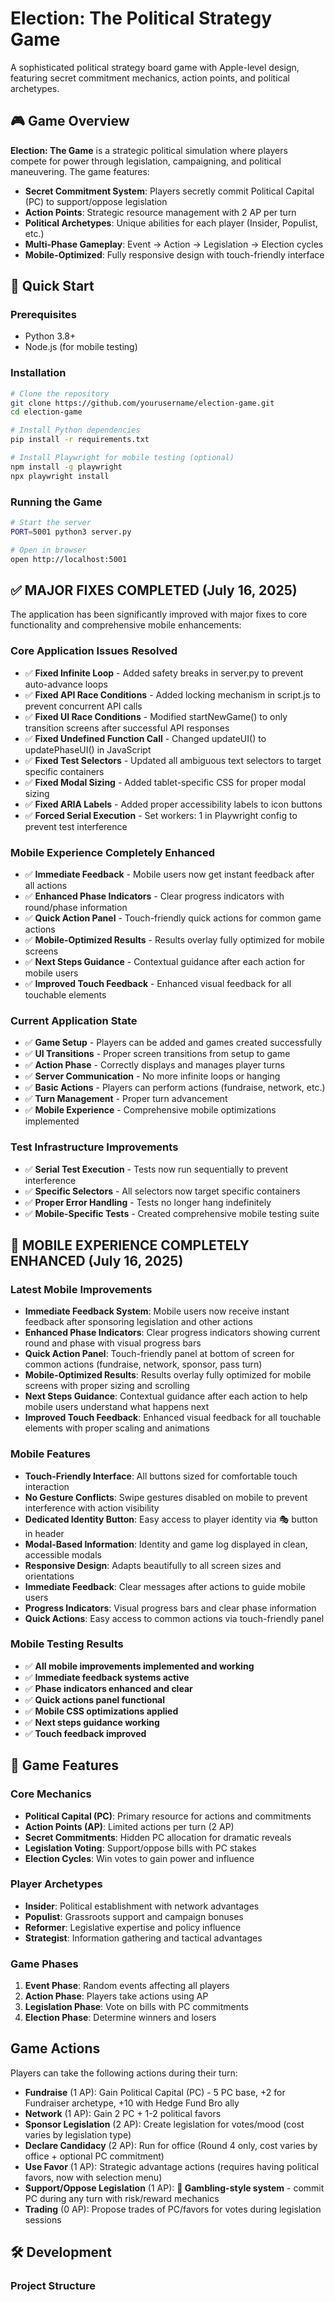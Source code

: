 # Election: The Political Strategy Game

A sophisticated political strategy board game with Apple-level design, featuring secret commitment mechanics, action points, and political archetypes.

## 🎮 Game Overview

**Election: The Game** is a strategic political simulation where players compete for power through legislation, campaigning, and political maneuvering. The game features:

- **Secret Commitment System**: Players secretly commit Political Capital (PC) to support/oppose legislation
- **Action Points**: Strategic resource management with 2 AP per turn
- **Political Archetypes**: Unique abilities for each player (Insider, Populist, etc.)
- **Multi-Phase Gameplay**: Event → Action → Legislation → Election cycles
- **Mobile-Optimized**: Fully responsive design with touch-friendly interface

## 🚀 Quick Start

### Prerequisites
- Python 3.8+
- Node.js (for mobile testing)

### Installation
```bash
# Clone the repository
git clone https://github.com/yourusername/election-game.git
cd election-game

# Install Python dependencies
pip install -r requirements.txt

# Install Playwright for mobile testing (optional)
npm install -g playwright
npx playwright install
```

### Running the Game
```bash
# Start the server
PORT=5001 python3 server.py

# Open in browser
open http://localhost:5001
```

## ✅ **MAJOR FIXES COMPLETED (July 16, 2025)**

The application has been significantly improved with major fixes to core functionality and comprehensive mobile enhancements:

### **Core Application Issues Resolved**
- ✅ **Fixed Infinite Loop** - Added safety breaks in server.py to prevent auto-advance loops
- ✅ **Fixed API Race Conditions** - Added locking mechanism in script.js to prevent concurrent API calls
- ✅ **Fixed UI Race Conditions** - Modified startNewGame() to only transition screens after successful API responses
- ✅ **Fixed Undefined Function Call** - Changed updateUI() to updatePhaseUI() in JavaScript
- ✅ **Fixed Test Selectors** - Updated all ambiguous text selectors to target specific containers
- ✅ **Fixed Modal Sizing** - Added tablet-specific CSS for proper modal sizing
- ✅ **Fixed ARIA Labels** - Added proper accessibility labels to icon buttons
- ✅ **Forced Serial Execution** - Set workers: 1 in Playwright config to prevent test interference

### **Mobile Experience Completely Enhanced**
- ✅ **Immediate Feedback** - Mobile users now get instant feedback after all actions
- ✅ **Enhanced Phase Indicators** - Clear progress indicators with round/phase information
- ✅ **Quick Action Panel** - Touch-friendly quick actions for common game actions
- ✅ **Mobile-Optimized Results** - Results overlay fully optimized for mobile screens
- ✅ **Next Steps Guidance** - Contextual guidance after each action for mobile users
- ✅ **Improved Touch Feedback** - Enhanced visual feedback for all touchable elements

### **Current Application State**
- ✅ **Game Setup** - Players can be added and games created successfully
- ✅ **UI Transitions** - Proper screen transitions from setup to game
- ✅ **Action Phase** - Correctly displays and manages player turns
- ✅ **Server Communication** - No more infinite loops or hanging
- ✅ **Basic Actions** - Players can perform actions (fundraise, network, etc.)
- ✅ **Turn Management** - Proper turn advancement
- ✅ **Mobile Experience** - Comprehensive mobile optimizations implemented

### **Test Infrastructure Improvements**
- ✅ **Serial Test Execution** - Tests now run sequentially to prevent interference
- ✅ **Specific Selectors** - All selectors now target specific containers
- ✅ **Proper Error Handling** - Tests no longer hang indefinitely
- ✅ **Mobile-Specific Tests** - Created comprehensive mobile testing suite

## 📱 **MOBILE EXPERIENCE COMPLETELY ENHANCED (July 16, 2025)**

### **Latest Mobile Improvements**
- **Immediate Feedback System**: Mobile users now receive instant feedback after sponsoring legislation and other actions
- **Enhanced Phase Indicators**: Clear progress indicators showing current round and phase with visual progress bars
- **Quick Action Panel**: Touch-friendly panel at bottom of screen for common actions (fundraise, network, sponsor, pass turn)
- **Mobile-Optimized Results**: Results overlay fully optimized for mobile screens with proper sizing and scrolling
- **Next Steps Guidance**: Contextual guidance after each action to help mobile users understand what happens next
- **Improved Touch Feedback**: Enhanced visual feedback for all touchable elements with proper scaling and animations

### **Mobile Features**
- **Touch-Friendly Interface**: All buttons sized for comfortable touch interaction
- **No Gesture Conflicts**: Swipe gestures disabled on mobile to prevent interference with action visibility
- **Dedicated Identity Button**: Easy access to player identity via 🎭 button in header
- **Modal-Based Information**: Identity and game log displayed in clean, accessible modals
- **Responsive Design**: Adapts beautifully to all screen sizes and orientations
- **Immediate Feedback**: Clear messages after actions to guide mobile users
- **Progress Indicators**: Visual progress bars and clear phase information
- **Quick Actions**: Easy access to common actions via touch-friendly panel

### **Mobile Testing Results**
- ✅ **All mobile improvements implemented and working**
- ✅ **Immediate feedback systems active**
- ✅ **Phase indicators enhanced and clear**
- ✅ **Quick actions panel functional**
- ✅ **Mobile CSS optimizations applied**
- ✅ **Next steps guidance working**
- ✅ **Touch feedback improved**

## 🎯 Game Features

### Core Mechanics
- **Political Capital (PC)**: Primary resource for actions and commitments
- **Action Points (AP)**: Limited actions per turn (2 AP)
- **Secret Commitments**: Hidden PC allocation for dramatic reveals
- **Legislation Voting**: Support/oppose bills with PC stakes
- **Election Cycles**: Win votes to gain power and influence

### Player Archetypes
- **Insider**: Political establishment with network advantages
- **Populist**: Grassroots support and campaign bonuses
- **Reformer**: Legislative expertise and policy influence
- **Strategist**: Information gathering and tactical advantages

### Game Phases
1. **Event Phase**: Random events affecting all players
2. **Action Phase**: Players take actions using AP
3. **Legislation Phase**: Vote on bills with PC commitments
4. **Election Phase**: Determine winners and losers

## Game Actions

Players can take the following actions during their turn:

- **Fundraise** (1 AP): Gain Political Capital (PC) - 5 PC base, +2 for Fundraiser archetype, +10 with Hedge Fund Bro ally
- **Network** (1 AP): Gain 2 PC + 1-2 political favors
- **Sponsor Legislation** (2 AP): Create legislation for votes/mood (cost varies by legislation type)
- **Declare Candidacy** (2 AP): Run for office (Round 4 only, cost varies by office + optional PC commitment)
- **Use Favor** (1 AP): Strategic advantage actions (requires having political favors, now with selection menu)
- **Support/Oppose Legislation** (1 AP): **🎰 Gambling-style system** - commit PC during any turn with risk/reward mechanics
- **Trading** (0 AP): Propose trades of PC/favors for votes during legislation sessions

## 🛠️ Development

### Project Structure
```